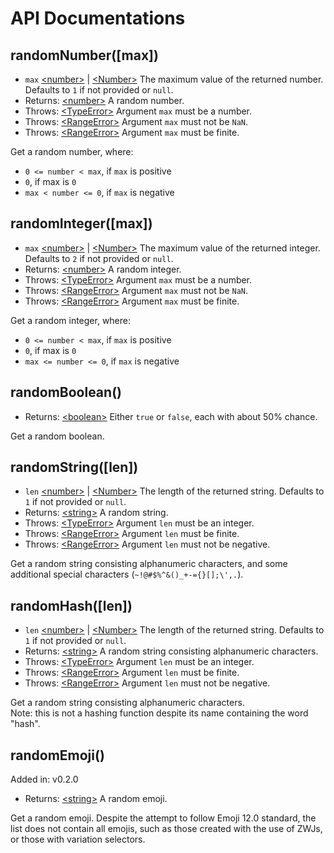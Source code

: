 # API Documentations

## randomNumber([max])

* `max` [&lt;number&gt;][MDN Number Link] | [&lt;Number&gt;][MDN Number Link] The maximum value of the returned number. Defaults to `1` if not provided or `null`.
* Returns: [&lt;number&gt;][MDN Number Link] A random number.
* Throws: [&lt;TypeError&gt;][MDN TypeError Link] Argument `max` must be a number.
* Throws: [&lt;RangeError&gt;][MDN RangeError Link] Argument `max` must not be `NaN`.
* Throws: [&lt;RangeError&gt;][MDN RangeError Link] Argument `max` must be finite.

Get a random number, where:

* `0 <= number < max`, if `max` is positive
* `0`, if max is `0`
* `max < number <= 0`, if `max` is negative

## randomInteger([max])

* `max` [&lt;number&gt;][MDN Number Link] | [&lt;Number&gt;][MDN Number Link] The maximum value of the returned integer. Defaults to `2` if not provided or `null`.
* Returns: [&lt;number&gt;][MDN Number Link] A random integer.
* Throws: [&lt;TypeError&gt;][MDN TypeError Link] Argument `max` must be a number.
* Throws: [&lt;RangeError&gt;][MDN RangeError Link] Argument `max` must not be `NaN`.
* Throws: [&lt;RangeError&gt;][MDN RangeError Link] Argument `max` must be finite.

Get a random integer, where:

* `0 <= number < max`, if `max` is positive
* `0`, if max is `0`
* `max <= number <= 0`, if `max` is negative

## randomBoolean()

* Returns: [&lt;boolean&gt;](https://developer.mozilla.org/en-US/docs/Web/JavaScript/Reference/Global_Objects/Boolean) Either `true` or `false`, each with about 50% chance.

Get a random boolean.

## randomString([len])

* `len` [&lt;number&gt;][MDN Number Link] | [&lt;Number&gt;][MDN Number Link] The length of the returned string. Defaults to `1` if not provided or `null`.
* Returns: [&lt;string&gt;][MDN String Link] A random string.
* Throws: [&lt;TypeError&gt;][MDN TypeError Link] Argument `len` must be an integer.
* Throws: [&lt;RangeError&gt;][MDN RangeError Link] Argument `len` must be finite.
* Throws: [&lt;RangeError&gt;][MDN RangeError Link] Argument `len` must not be negative.

Get a random string consisting alphanumeric characters, and some additional special characters (`~!@#$%^&()_+-={}[];\',.`).

## randomHash([len])

* `len` [&lt;number&gt;][MDN Number Link] | [&lt;Number&gt;][MDN Number Link] The length of the returned string. Defaults to `1` if not provided or `null`.
* Returns: [&lt;string&gt;][MDN String Link] A random string consisting alphanumeric characters.
* Throws: [&lt;TypeError&gt;][MDN TypeError Link] Argument `len` must be an integer.
* Throws: [&lt;RangeError&gt;][MDN RangeError Link] Argument `len` must be finite.
* Throws: [&lt;RangeError&gt;][MDN RangeError Link] Argument `len` must not be negative.

Get a random string consisting alphanumeric characters.  
Note: this is not a hashing function despite its name containing the word "hash".

## randomEmoji()

Added in: v0.2.0

* Returns: [&lt;string&gt;][MDN String Link] A random emoji.

Get a random emoji. Despite the attempt to follow Emoji 12.0 standard, the list does not contain all emojis, such as those created with the use of ZWJs, or those with variation selectors.

[MDN Number Link]: https://developer.mozilla.org/en-US/docs/Web/JavaScript/Reference/Global_Objects/Number
[MDN String Link]: https://developer.mozilla.org/en-US/docs/Web/JavaScript/Reference/Global_Objects/String
[MDN TypeError Link]: https://developer.mozilla.org/en-US/docs/Web/JavaScript/Reference/Global_Objects/TypeError
[MDN RangeError Link]: https://developer.mozilla.org/en-US/docs/Web/JavaScript/Reference/Global_Objects/RangeError
